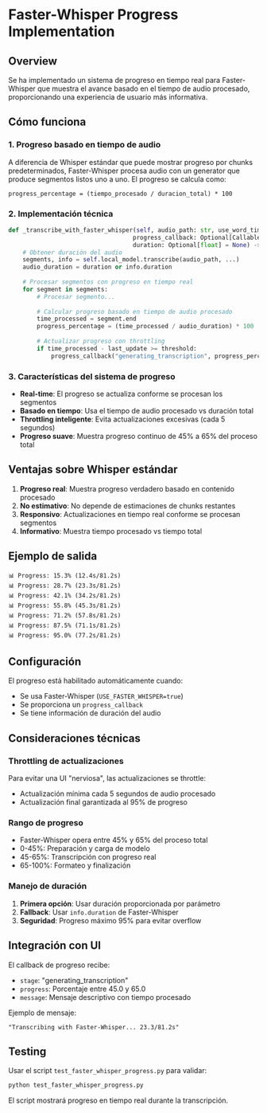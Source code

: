 # Faster-Whisper Progress Implementation

## Overview

Se ha implementado un sistema de progreso en tiempo real para Faster-Whisper que muestra el avance basado en el tiempo de audio procesado, proporcionando una experiencia de usuario más informativa.

## Cómo funciona

### 1. Progreso basado en tiempo de audio

A diferencia de Whisper estándar que puede mostrar progreso por chunks predeterminados, Faster-Whisper procesa audio con un generator que produce segmentos listos uno a uno. El progreso se calcula como:

```
progress_percentage = (tiempo_procesado / duracion_total) * 100
```

### 2. Implementación técnica

```python
def _transcribe_with_faster_whisper(self, audio_path: str, use_word_timestamps: bool, 
                                   progress_callback: Optional[Callable] = None, 
                                   duration: Optional[float] = None) -> Dict:
    # Obtener duración del audio
    segments, info = self.local_model.transcribe(audio_path, ...)
    audio_duration = duration or info.duration
    
    # Procesar segmentos con progreso en tiempo real
    for segment in segments:
        # Procesar segmento...
        
        # Calcular progreso basado en tiempo de audio procesado
        time_processed = segment.end
        progress_percentage = (time_processed / audio_duration) * 100
        
        # Actualizar progreso con throttling
        if time_processed - last_update >= threshold:
            progress_callback("generating_transcription", progress_percentage, message)
```

### 3. Características del sistema de progreso

- **Real-time**: El progreso se actualiza conforme se procesan los segmentos
- **Basado en tiempo**: Usa el tiempo de audio procesado vs duración total
- **Throttling inteligente**: Evita actualizaciones excesivas (cada 5 segundos)
- **Progreso suave**: Muestra progreso continuo de 45% a 65% del proceso total

## Ventajas sobre Whisper estándar

1. **Progreso real**: Muestra progreso verdadero basado en contenido procesado
2. **No estimativo**: No depende de estimaciones de chunks restantes
3. **Responsivo**: Actualizaciones en tiempo real conforme se procesan segmentos
4. **Informativo**: Muestra tiempo procesado vs tiempo total

## Ejemplo de salida

```
📊 Progress: 15.3% (12.4s/81.2s)
📊 Progress: 28.7% (23.3s/81.2s)
📊 Progress: 42.1% (34.2s/81.2s)
📊 Progress: 55.8% (45.3s/81.2s)
📊 Progress: 71.2% (57.8s/81.2s)
📊 Progress: 87.5% (71.1s/81.2s)
📊 Progress: 95.0% (77.2s/81.2s)
```

## Configuración

El progreso está habilitado automáticamente cuando:
- Se usa Faster-Whisper (`USE_FASTER_WHISPER=true`)
- Se proporciona un `progress_callback`
- Se tiene información de duración del audio

## Consideraciones técnicas

### Throttling de actualizaciones
Para evitar una UI "nerviosa", las actualizaciones se throttle:
- Actualización mínima cada 5 segundos de audio procesado
- Actualización final garantizada al 95% de progreso

### Rango de progreso
- Faster-Whisper opera entre 45% y 65% del proceso total
- 0-45%: Preparación y carga de modelo
- 45-65%: Transcripción con progreso real
- 65-100%: Formateo y finalización

### Manejo de duración
1. **Primera opción**: Usar duración proporcionada por parámetro
2. **Fallback**: Usar `info.duration` de Faster-Whisper
3. **Seguridad**: Progreso máximo 95% para evitar overflow

## Integración con UI

El callback de progreso recibe:
- `stage`: "generating_transcription"
- `progress`: Porcentaje entre 45.0 y 65.0
- `message`: Mensaje descriptivo con tiempo procesado

Ejemplo de mensaje:
```
"Transcribing with Faster-Whisper... 23.3/81.2s"
```

## Testing

Usar el script `test_faster_whisper_progress.py` para validar:

```bash
python test_faster_whisper_progress.py
```

El script mostrará progreso en tiempo real durante la transcripción.

